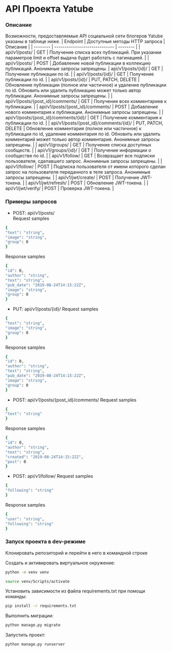 # API Проекта Yatube
### Описание
Возможности, предоставляемые API социальной сети блогеров Yatube указаны в таблице ниже.
| Endpoint | Доступные методы HTTP запроса | Описание |
| -------- | ----------------------------- | -------- |
| api/v1/posts/ | GET |  Получение списка всех публикаций. При указании параметров limit и offset выдача будет работать с пагинацией. |
| api/v1/posts/ | POST | Добавление новой публикации в коллекцию публикаций. Анонимные запросы запрещены. | api/v1/posts/{id}/ | GET | Получение публикации по id. |
| api/v1/posts/{id}/ | GET |  Получение публикации по id. |
| api/v1/posts/{id}/ | PUT, PATCH, DELETE | Обновление публикации (полное или частичное) и удаление публикации по id. Обновить или удалить публикацию может только автор публикации. Анонимные запросы запрещены. |
| api/v1/posts/{post_id}/comments/ | GET | Получение всех комментариев к публикации. |
| api/v1/posts/{post_id}/comments/ | POST | Добавление нового комментария к публикации. Анонимные запросы запрещены. |
| api/v1/posts/{post_id}/comments/{id}/ | GET | Получение комментария к публикации по id. |
| api/v1/posts/{post_id}/comments/{id}/ | PUT, PATCH, DELETE | Обновление комментария (полное или частичное) к публикации по id, удаление комментария по id. Обновить или удалить комментарий может только автор комментария. Анонимные запросы запрещены. |
| api/v1/groups/ | GET | Получение списка доступных сообществ. |
| api/v1/groups/{id}/ | GET | Получение информации о сообществе по id. |
| api/v1/follow/ | GET | Возвращает все подписки пользователя, сделавшего запрос. Анонимные запросы запрещены. |
| api/v1/follow/ | POST | Подписка пользователя от имени которого сделан запрос на пользователя переданного в теле запроса. Анонимные запросы запрещены. |
| api/v1/jwt/create/ | POST | Получение JWT-токена. |
| api/v1/jwt/refresh/ | POST | Обновление JWT-токена. |
| api/v1/jwt/verify/ | POST | Проверка JWT-токена. |

### Примеры запросов
- POST: api/v1/posts/  
Request samples 
```sh
{
"text": "string",
"image": "string",
"group": 0
} 
```
Response samples
```sh
{
"id": 0,
"author": "string",
"text": "string",
"pub_date": "2019-08-24T14:15:22Z",
"image": "string",
"group": 0
}
```
- PUT: api/v1/posts/{id}/
Request samples 
```sh
{
"text": "string",
"image": "string",
"group": 0
}
```
Response samples
```sh
{
"id": 0,
"author": "string",
"text": "string",
"pub_date": "2019-08-24T14:15:22Z",
"image": "string",
"group": 0
}
```
- POST: api/v1/posts/{post_id}/comments/
Request samples
```sh
{
"text": "string"
}
```
Response samples
```sh
{
"id": 0,
"author": "string",
"text": "string",
"created": "2019-08-24T14:15:22Z",
"post": 0
}
```
- POST: api/v1/follow/
Request samples 
```sh
{
"following": "string"
}
```
Response samples
```sh
{
"user": "string",
"following": "string"
}
```

### Запуск проекта в dev-режиме
Клонировать репозиторий и перейти в него в командной строке

Cоздать и активировать виртуальное окружение:
```sh
python -m venv venv
```
```sh
source venv/Scripts/activate
```
Установить зависимости из файла requirements.txt при помощи команды:
```sh
pip install -r requirements.txt
```
Выполнить миграции:
```sh
python manage.py migrate
```
Запустить проект:
```sh
python manage.py runserver
```
